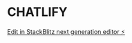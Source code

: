 # CHATLIFY

[Edit in StackBlitz next generation editor ⚡️](https://stackblitz.com/~/github.com/frankmuthomi30/CHATLIFY)